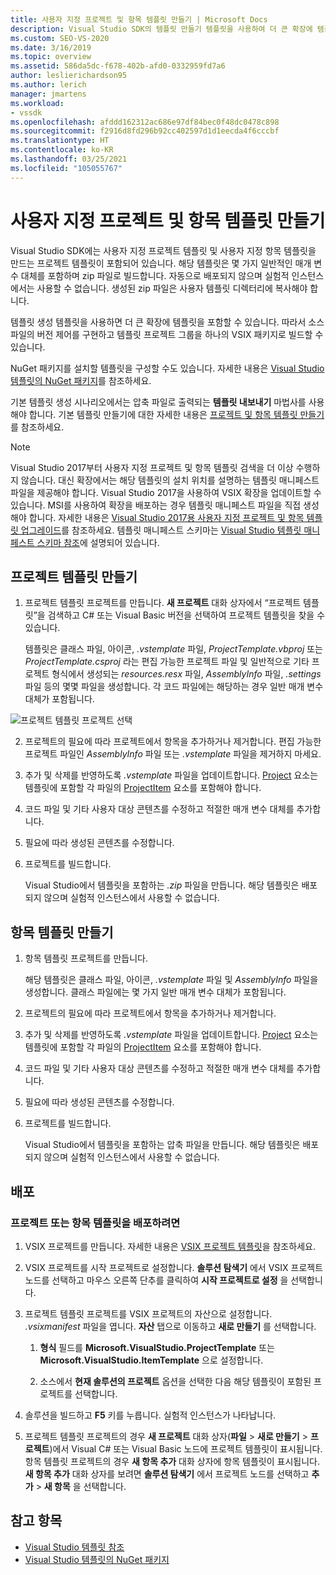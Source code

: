 ```yaml
---
title: 사용자 지정 프로젝트 및 항목 템플릿 만들기 | Microsoft Docs
description: Visual Studio SDK의 템플릿 만들기 템플릿을 사용하여 더 큰 확장에 템플릿을 포함하는 방법을 알아봅니다.
ms.custom: SEO-VS-2020
ms.date: 3/16/2019
ms.topic: overview
ms.assetid: 586da5dc-f678-402b-afd0-0332959fd7a6
author: leslierichardson95
ms.author: lerich
manager: jmartens
ms.workload:
- vssdk
ms.openlocfilehash: afddd162312ac686e97df84bec0f48dc0478c898
ms.sourcegitcommit: f2916d8fd296b92cc402597d1d1eecda4f6cccbf
ms.translationtype: HT
ms.contentlocale: ko-KR
ms.lasthandoff: 03/25/2021
ms.locfileid: "105055767"
---
```

# <a name="create-custom-project-and-item-templates"></a>사용자 지정 프로젝트 및 항목 템플릿 만들기

Visual Studio SDK에는 사용자 지정 프로젝트 템플릿 및 사용자 지정 항목 템플릿을 만드는 프로젝트 템플릿이 포함되어 있습니다. 해당 템플릿은 몇 가지 일반적인 매개 변수 대체를 포함하며 zip 파일로 빌드합니다. 자동으로 배포되지 않으며 실험적 인스턴스에서는 사용할 수 없습니다. 생성된 zip 파일은 사용자 템플릿 디렉터리에 복사해야 합니다.

템플릿 생성 템플릿을 사용하면 더 큰 확장에 템플릿을 포함할 수 있습니다. 따라서 소스 파일의 버전 제어를 구현하고 템플릿 프로젝트 그룹을 하나의 VSIX 패키지로 빌드할 수 있습니다.

NuGet 패키지를 설치할 템플릿을 구성할 수도 있습니다. 자세한 내용은 [Visual Studio 템플릿의 NuGet 패키지](/nuget/visual-studio-extensibility/visual-studio-templates)를 참조하세요.

기본 템플릿 생성 시나리오에서는 압축 파일로 출력되는 **템플릿 내보내기** 마법사를 사용해야 합니다. 기본 템플릿 만들기에 대한 자세한 내용은 [프로젝트 및 항목 템플릿 만들기](../ide/creating-project-and-item-templates.md)를 참조하세요.

> [!NOTE]
> Visual Studio 2017부터 사용자 지정 프로젝트 및 항목 템플릿 검색을 더 이상 수행하지 않습니다. 대신 확장에서는 해당 템플릿의 설치 위치를 설명하는 템플릿 매니페스트 파일을 제공해야 합니다. Visual Studio 2017을 사용하여 VSIX 확장을 업데이트할 수 있습니다. MSI를 사용하여 확장을 배포하는 경우 템플릿 매니페스트 파일을 직접 생성해야 합니다. 자세한 내용은 [Visual Studio 2017용 사용자 지정 프로젝트 및 항목 템플릿 업그레이드](../extensibility/upgrading-custom-project-and-item-templates-for-visual-studio-2017.md)를 참조하세요. 템플릿 매니페스트 스키마는 [Visual Studio 템플릿 매니페스트 스키마 참조](../extensibility/visual-studio-template-manifest-schema-reference.md)에 설명되어 있습니다.

## <a name="create-a-project-template"></a>프로젝트 템플릿 만들기

1. 프로젝트 템플릿 프로젝트를 만듭니다. **새 프로젝트** 대화 상자에서 “프로젝트 템플릿”을 검색하고 C# 또는 Visual Basic 버전을 선택하여 프로젝트 템플릿을 찾을 수 있습니다.

     템플릿은 클래스 파일, 아이콘, *.vstemplate* 파일, *ProjectTemplate.vbproj* 또는 *ProjectTemplate.csproj* 라는 편집 가능한 프로젝트 파일 및 일반적으로 기타 프로젝트 형식에서 생성되는 *resources.resx* 파일, *AssemblyInfo* 파일, *.settings* 파일 등의 몇몇 파일을 생성합니다. 각 코드 파일에는 해당하는 경우 일반 매개 변수 대체가 포함됩니다.

![프로젝트 템플릿 프로젝트 선택](media/project-template-selection.png)

2. 프로젝트의 필요에 따라 프로젝트에서 항목을 추가하거나 제거합니다. 편집 가능한 프로젝트 파일인 *AssemblyInfo* 파일 또는 *.vstemplate* 파일을 제거하지 마세요.

3. 추가 및 삭제를 반영하도록 *.vstemplate* 파일을 업데이트합니다. [Project](../extensibility/project-element-visual-studio-templates.md) 요소는 템플릿에 포함할 각 파일의 [ProjectItem](../extensibility/projectitem-element-visual-studio-item-templates.md) 요소를 포함해야 합니다.

4. 코드 파일 및 기타 사용자 대상 콘텐츠를 수정하고 적절한 매개 변수 대체를 추가합니다.

5. 필요에 따라 생성된 콘텐츠를 수정합니다.

6. 프로젝트를 빌드합니다.

     Visual Studio에서 템플릿을 포함하는 *.zip* 파일을 만듭니다. 해당 템플릿은 배포되지 않으며 실험적 인스턴스에서 사용할 수 없습니다.

## <a name="create-an-item-template"></a>항목 템플릿 만들기

1. 항목 템플릿 프로젝트를 만듭니다.

     해당 템플릿은 클래스 파일, 아이콘, *.vstemplate* 파일 및 *AssemblyInfo* 파일을 생성합니다. 클래스 파일에는 몇 가지 일반 매개 변수 대체가 포함됩니다.

2. 프로젝트의 필요에 따라 프로젝트에서 항목을 추가하거나 제거합니다.

3. 추가 및 삭제를 반영하도록 *.vstemplate* 파일을 업데이트합니다. [Project](../extensibility/project-element-visual-studio-templates.md) 요소는 템플릿에 포함할 각 파일의 [ProjectItem](../extensibility/projectitem-element-visual-studio-item-templates.md) 요소를 포함해야 합니다.

4. 코드 파일 및 기타 사용자 대상 콘텐츠를 수정하고 적절한 매개 변수 대체를 추가합니다.

5. 필요에 따라 생성된 콘텐츠를 수정합니다.

6. 프로젝트를 빌드합니다.

     Visual Studio에서 템플릿을 포함하는 압축 파일을 만듭니다. 해당 템플릿은 배포되지 않으며 실험적 인스턴스에서 사용할 수 없습니다.

## <a name="deployment"></a>배포

### <a name="to-deploy-the-project-or-item-template"></a>프로젝트 또는 항목 템플릿을 배포하려면

1. VSIX 프로젝트를 만듭니다. 자세한 내용은 [VSIX 프로젝트 템플릿](../extensibility/vsix-project-template.md)을 참조하세요.

2. VSIX 프로젝트를 시작 프로젝트로 설정합니다. **솔루션 탐색기** 에서 VSIX 프로젝트 노드를 선택하고 마우스 오른쪽 단추를 클릭하여 **시작 프로젝트로 설정** 을 선택합니다.

3. 프로젝트 템플릿 프로젝트를 VSIX 프로젝트의 자산으로 설정합니다. *.vsixmanifest* 파일을 엽니다. **자산** 탭으로 이동하고 **새로 만들기** 를 선택합니다.

    1. **형식** 필드를 **Microsoft.VisualStudio.ProjectTemplate** 또는 **Microsoft.VisualStudio.ItemTemplate** 으로 설정합니다.

    2. 소스에서 **현재 솔루션의 프로젝트** 옵션을 선택한 다음 해당 템플릿이 포함된 프로젝트를 선택합니다.

4. 솔루션을 빌드하고 **F5** 키를 누릅니다. 실험적 인스턴스가 나타납니다.

5. 프로젝트 템플릿 프로젝트의 경우 **새 프로젝트** 대화 상자(**파일** > **새로 만들기** > **프로젝트**)에서 Visual C# 또는 Visual Basic 노드에 프로젝트 템플릿이 표시됩니다. 항목 템플릿 프로젝트의 경우 **새 항목 추가** 대화 상자에 항목 템플릿이 표시됩니다. **새 항목 추가** 대화 상자를 보려면 **솔루션 탐색기** 에서 프로젝트 노드를 선택하고 **추가** > **새 항목** 을 선택합니다.

## <a name="see-also"></a>참고 항목

- [Visual Studio 템플릿 참조](../ide/creating-project-and-item-templates.md)
- [Visual Studio 템플릿의 NuGet 패키지](/nuget/visual-studio-extensibility/visual-studio-templates)
